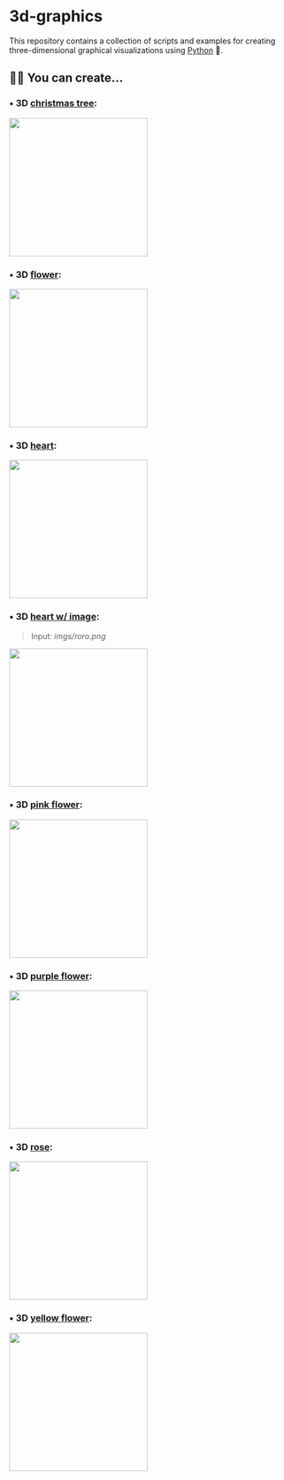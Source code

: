 # 3d-graphics

This repository contains a collection of scripts and examples for creating three-dimensional graphical visualizations using [Python](https://www.python.org/) 🐍. 

## 🧑‍💻 You can create...

### • 3D [christmas tree](https://www.instagram.com/p/DD0GGGaSNFG/):

<img src="https://github.com/user-attachments/assets/1945d5f3-45bc-49a3-8460-71bb3908545f" width="250"/>


### • 3D [flower](https://www.instagram.com/p/C3tPyzZPw0m/):

<img src="https://github.com/Sandreke/3d-graphics/assets/64377961/282d07e8-9e81-4cdb-a2dc-5a1f85a98f16" width="250" height="250"/>


### • 3D [heart](https://www.instagram.com/p/C2fRAemLipW/):

<img src="https://github.com/Sandreke/3d-graphics/assets/64377961/f102bce1-dd18-4cec-b828-116f7ebfea28" width="250" height="250"/>


### • 3D [heart w/ image](https://www.instagram.com/p/C95ytxjv_qT/):
> Input: *imgs/roro.png*

<img src="https://github.com/user-attachments/assets/e5654565-0f15-443c-b452-4fb79d15b1e3" width="250" height="250"/>


### • 3D [pink flower](https://www.instagram.com/p/C56CxIDrp7V/):

<img src="https://github.com/Sandreke/3d-graphics/assets/64377961/d559c315-b1e9-4fcb-a762-70e0cc2f5ea7" width="250" height="250"/>


### • 3D [purple flower](https://www.instagram.com/p/C4RjQVQLqVr/):

<img src="https://github.com/Sandreke/3d-graphics/assets/64377961/0e70d873-71e9-4a62-8780-dac94cfda7c8" width="250" height="250"/>


### • 3D [rose](https://www.instagram.com/p/C4ObqB9P7AM/):

<img src="https://github.com/Sandreke/3d-graphics/assets/64377961/6ea7b866-541e-40ee-8477-886924fff411" width="250" height="250"/>


### • 3D [yellow flower](https://www.instagram.com/p/C4_8P-NLlwt/):

<img src="https://github.com/Sandreke/3d-graphics/assets/64377961/9e9eced6-bb9b-4a51-9056-c6cef34b480f" width="250" height="250"/>
